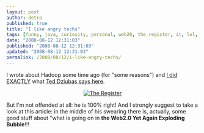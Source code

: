 ```yaml
---
layout: post
author: detro
published: true
title: "I like angry techs"
tags: [funny, java, curiosity, personal, web20, the_register, it, lol, hadoop, tech, laugh, english, article, technology]
date: "2008-08-12 12:31:03"
published: "2008-08-12 12:31:03"
updated: "2008-08-12 12:31:03"
permalink: /2008/08/12/i-like-angry-techs/
---
```


I wrote about Hadoop some time ago (for "some reasons") and <a href="http://www.detronizator.org/2008/04/20/apache-hadoop-on-mac-os-x/">I did EXACTLY</a> what <a href="http://www.theregister.co.uk/2008/08/11/hadoop_dziuba/">Ted Dziubas says here</a>.
<div align="center"><a href="http://www.theregister.co.uk/"><img src="http://www.theregister.co.uk/Design/graphics/Reg_default/The_Register_r.png" alt="The Register" /></a></div>

But I'm not offended at all: he is 100% right! And I strongly suggest to take a look at this article: in the middle of his swearing there is, actually, some good stuff about "what is going on in <strong>the Web2.0 Yet Again Exploding Bubble</strong>!!!
